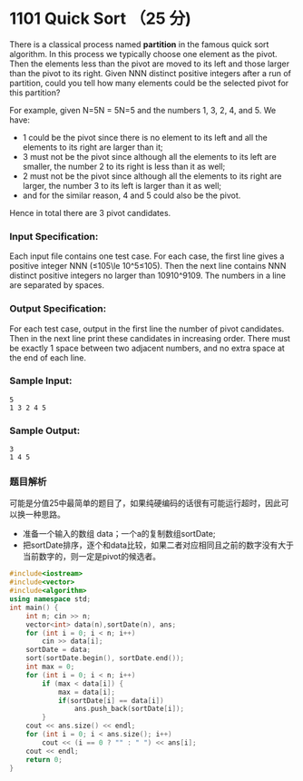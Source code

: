 # 1101 Quick Sort （25 分)

There is a classical process named **partition** in the famous quick sort algorithm. In this process we typically choose one element as the pivot. Then the elements less than the pivot are moved to its left and those larger than the pivot to its right. Given NNN distinct positive integers after a run of partition, could you tell how many elements could be the selected pivot for this partition?

For example, given N=5N = 5N=5 and the numbers 1, 3, 2, 4, and 5. We have:

*   1 could be the pivot since there is no element to its left and all the elements to its right are larger than it;
*   3 must not be the pivot since although all the elements to its left are smaller, the number 2 to its right is less than it as well;
*   2 must not be the pivot since although all the elements to its right are larger, the number 3 to its left is larger than it as well;
*   and for the similar reason, 4 and 5 could also be the pivot.

Hence in total there are 3 pivot candidates.

### Input Specification:

Each input file contains one test case. For each case, the first line gives a positive integer NNN (≤105\\le 10^5≤10​5​​). Then the next line contains NNN distinct positive integers no larger than 10910^910​9​​. The numbers in a line are separated by spaces.

### Output Specification:

For each test case, output in the first line the number of pivot candidates. Then in the next line print these candidates in increasing order. There must be exactly 1 space between two adjacent numbers, and no extra space at the end of each line.

### Sample Input:

    5
    1 3 2 4 5
    

### Sample Output:

    3
    1 4 5

### 题目解析

可能是分值25中最简单的题目了，如果纯硬编码的话很有可能运行超时，因此可以换一种思路。

* 准备一个输入的数组 data；一个a的复制数组sortDate;
* 把sortDate排序，逐个和data比较，如果二者对应相同且之前的数字没有大于当前数字的，则一定是pivot的候选者。

```C++
#include<iostream>
#include<vector>
#include<algorithm>
using namespace std;
int main() {
	int n; cin >> n;
	vector<int> data(n),sortDate(n), ans;
	for (int i = 0; i < n; i++)
		cin >> data[i];
	sortDate = data;
	sort(sortDate.begin(), sortDate.end());
	int max = 0;
	for (int i = 0; i < n; i++)
		if (max < data[i]) {
			max = data[i];
			if(sortDate[i] == data[i])
				ans.push_back(sortDate[i]);
		}
	cout << ans.size() << endl;
	for (int i = 0; i < ans.size(); i++)
		cout << (i == 0 ? "" : " ") << ans[i];
	cout << endl;
	return 0;
}
```